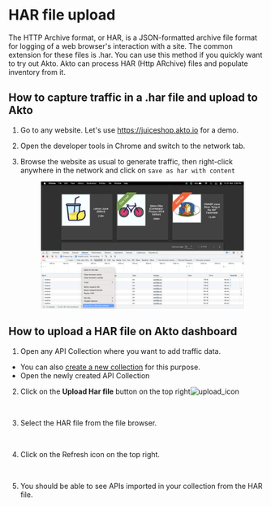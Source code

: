 # HAR file upload

The HTTP Archive format, or HAR, is a JSON-formatted archive file format for logging of a web browser's interaction with a site. The common extension for these files is .har. You can use this method if you quickly want to try out Akto. Akto can process HAR (Http ARchive) files and populate inventory from it.

## How to capture traffic in a .har file and upload to Akto

1. Go to any website. Let's use https://juiceshop.akto.io for a demo.
2. Open the developer tools in Chrome and switch to the network tab.
3.  Browse the website as usual to generate traffic, then right-click anywhere in the network and click on `save as har with content`

    <figure><img src="../.gitbook/assets/juiceshop.png" alt=""><figcaption></figcaption></figure>

## How to upload a HAR file on Akto dashboard

1. Open any API Collection where you want to add traffic data.

* You can also [create a new collection](https://docs.akto.io/api-inventory/api-collections#custom-create-collections) for this purpose.
* Open the newly created API Collection

2.  Click on the **Upload Har file** button on the top right![upload\_icon](https://user-images.githubusercontent.com/91221068/230879293-c4042fe0-5cc2-4072-ac1b-765905255579.png)&#x20;

    <figure><img src="https://user-images.githubusercontent.com/91221068/230879325-93d93bf8-715a-4ea0-a8a7-207a554c5f6e.png" alt=""><figcaption></figcaption></figure>
3.  Select the HAR file from the file browser.&#x20;

    <figure><img src="https://user-images.githubusercontent.com/91221068/230879518-4d92d2f3-ab17-40d1-9db7-445087792cc8.png" alt=""><figcaption></figcaption></figure>
4.  Click on the Refresh icon on the top right.&#x20;

    <figure><img src="https://user-images.githubusercontent.com/91221068/230879588-261e9813-625b-4855-995c-4c78035a8909.png" alt=""><figcaption></figcaption></figure>
5.  You should be able to see APIs imported in your collection from the HAR file.&#x20;

    <figure><img src="https://user-images.githubusercontent.com/91221068/230879681-9f4c849f-990d-4cec-8786-f216b0529135.png" alt=""><figcaption></figcaption></figure>
